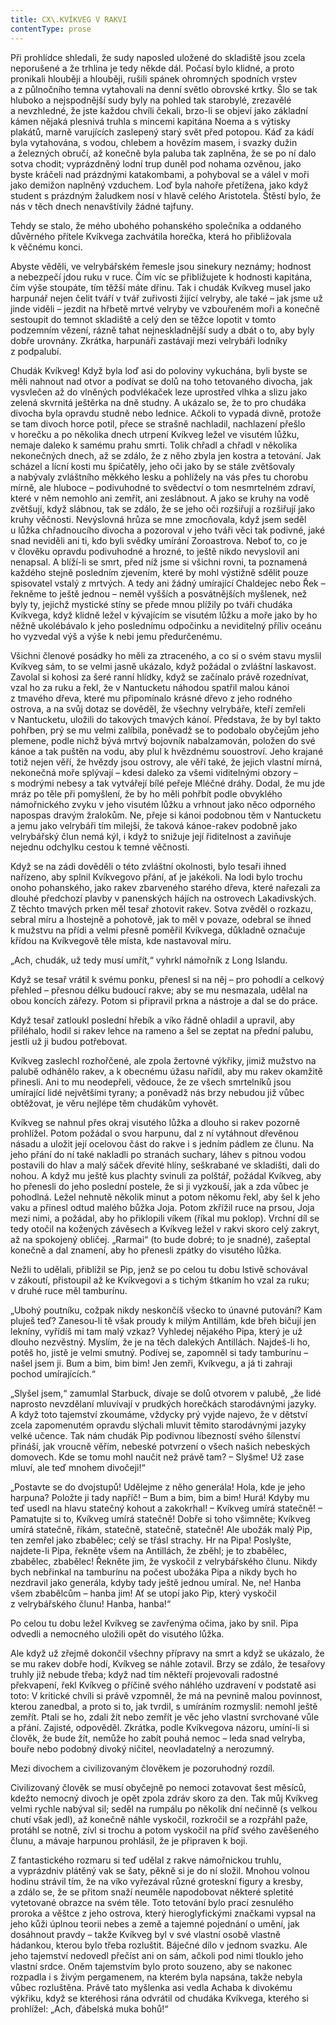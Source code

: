 ```yaml
---
title: CX\.KVÍKVEG V RAKVI
contentType: prose
---
```


  

Při prohlídce shledali, že sudy naposled uložené do skladiště jsou zcela neporušené a že trhlina je tedy někde dál. Počasí bylo klidné, a proto pronikali hlouběji a hlouběji, rušili spánek ohromných spodních vrstev a z půlnočního temna vytahovali na denní světlo obrovské krtky. Šlo se tak hluboko a nejspodnější sudy byly na pohled tak starobylé, zrezavělé a nevzhledné, že jste každou chvíli čekali, brzo-li se objeví jako základní kámen nějaká plesnivá truhla s mincemi kapitána Noema a s výtisky plakátů, marně varujících zaslepený starý svět před potopou. Káď za kádí byla vytahována, s vodou, chlebem a hovězím masem, i svazky dužin a železných obručí, až konečně byla paluba tak zaplněna, že se po ní dalo sotva chodit; vyprázdněný lodní trup duněl pod nohama ozvěnou, jako byste kráčeli nad prázdnými katakombami, a pohyboval se a válel v moři jako demižon naplněný vzduchem. Loď byla nahoře přetížena, jako když student s prázdným žaludkem nosí v hlavě celého Aristotela. Štěstí bylo, že nás v těch dnech nenavštívily žádné tajfuny.

Tehdy se stalo, že mého ubohého pohanského společníka a oddaného důvěrného přítele Kvíkvega zachvátila horečka, která ho přibližovala k věčnému konci.

Abyste věděli, ve velrybářském řemesle jsou sinekury neznámy; hodnost a nebezpečí jdou ruku v ruce. Čím víc se přibližujete k hodnosti kapitána, čím výše stoupáte, tím těžší máte dřinu. Tak i chudák Kvíkveg musel jako harpunář nejen čelit tváří v tvář zuřivosti žijící velryby, ale také – jak jsme už jinde viděli – jezdit na hřbetě mrtvé velryby ve vzbouřeném moři a konečně sestoupit do temnot skladiště a celý den se těžce lopotit v tomto podzemním vězení, rázně tahat nejneskladnější sudy a dbát o to, aby byly dobře urovnány. Zkrátka, harpunáři zastávají mezi velrybáři lodníky z podpalubí.

Chudák Kvíkveg! Když byla loď asi do poloviny vykuchána, byli byste se měli nahnout nad otvor a podívat se dolů na toho tetovaného divocha, jak vysvlečen až do vlněných podvlékaček leze uprostřed vlhka a slizu jako zelená skvrnitá ještěrka na dně studny. A ukázalo se, že to pro chudáka divocha byla opravdu studně nebo lednice. Ačkoli to vypadá divně, protože se tam divoch horce potil, přece se strašně nachladil, nachlazení přešlo v horečku a po několika dnech utrpení Kvíkveg ležel ve visutém lůžku, nemaje daleko k samému prahu smrti. Tolik chřadl a chřadl v několika nekonečných dnech, až se zdálo, že z něho zbyla jen kostra a tetování. Jak scházel a lícní kosti mu špičatěly, jeho oči jako by se stále zvětšovaly a nabývaly zvláštního měkkého lesku a pohlížely na vás přes tu chorobu mírně, ale hluboce – podivuhodné to svědectví o tom nesmrtelném zdraví, které v něm nemohlo ani zemřít, ani zeslábnout. A jako se kruhy na vodě zvětšují, když slábnou, tak se zdálo, že se jeho oči rozšiřují a rozšiřují jako kruhy věčnosti. Nevýslovná hrůza se mne zmocňovala, když jsem seděl u lůžka chřadnoucího divocha a pozoroval v jeho tváři věci tak podivné, jaké snad neviděli ani ti, kdo byli svědky umírání Zoroastrova. Neboť to, co je v člověku opravdu podivuhodné a hrozné, to ještě nikdo nevyslovil ani nenapsal. A blíží-li se smrt, před níž jsme si všichni rovni, ta poznamená každého stejně posledním zjevením, které by mohl výstižně sdělit pouze spisovatel vstalý z mrtvých. A tedy ani žádný umírající Chaldejec nebo Řek – řekněme to ještě jednou – neměl vyšších a posvátnějších myšlenek, než byly ty, jejichž mystické stíny se přede mnou plížily po tváři chudáka Kvíkvega, když klidně ležel v kývajícím se visutém lůžku a moře jako by ho něžně ukolébávalo k jeho poslednímu odpočinku a neviditelný příliv oceánu ho vyzvedal výš a výše k nebi jemu předurčenému.

Všichni členové posádky ho měli za ztraceného, a co si o svém stavu myslil Kvíkveg sám, to se velmi jasně ukázalo, když požádal o zvláštní laskavost. Zavolal si kohosi za šeré ranní hlídky, když se začínalo právě rozednívat, vzal ho za ruku a řekl, že v Nantucketu náhodou spatřil malou kánoi z tmavého dřeva, které mu připomínalo krásné dřevo z jeho rodného ostrova, a na svůj dotaz se dověděl, že všechny velrybáře, kteří zemřeli v Nantucketu, uložili do takových tmavých kánoí. Představa, že by byl takto pohřben, prý se mu velmi zalíbila, poněvadž se to podobalo obyčejům jeho plemene, podle nichž bývá mrtvý bojovník nabalzamován, položen do své kánoe a tak puštěn na vodu, aby plul k hvězdnému souostroví. Jeho krajané totiž nejen věří, že hvězdy jsou ostrovy, ale věří také, že jejich vlastní mírná, nekonečná moře splývají – kdesi daleko za všemi viditelnými obzory – s modrými nebesy a tak vytvářejí bílé peřeje Mléčné dráhy. Dodal, že mu jde mráz po těle při pomyšlení, že by ho měli pohřbít podle obvyklého námořnického zvyku v jeho visutém lůžku a vrhnout jako něco odporného napospas dravým žralokům. Ne, přeje si kánoi podobnou těm v Nantucketu a jemu jako velrybáři tím milejší, že taková kánoe-rakev podobně jako velrybářský člun nemá kýl, i když to snižuje její řiditelnost a zaviňuje nejednu odchylku cestou k temné věčnosti.

Když se na zádi dověděli o této zvláštní okolnosti, bylo tesaři ihned nařízeno, aby splnil Kvíkvegovo přání, ať je jakékoli. Na lodi bylo trochu onoho pohanského, jako rakev zbarveného starého dřeva, které nařezali za dlouhé předchozí plavby v panenských hájích na ostrovech Lakadivských. Z těchto tmavých prken měl tesař zhotovit rakev. Sotva zvěděl o rozkazu, sebral míru a lhostejně a pohotově, jak to měl v povaze, odebral se ihned k mužstvu na přídi a velmi přesně poměřil Kvíkvega, důkladně označuje křídou na Kvíkvegově těle místa, kde nastavoval míru.

„Ach, chudák, už tedy musí umřít,“ vyhrkl námořník z Long Islandu.

Když se tesař vrátil k svému ponku, přenesl si na něj – pro pohodlí a celkový přehled – přesnou délku budoucí rakve; aby se mu nesmazala, udělal na obou koncích zářezy. Potom si připravil prkna a nástroje a dal se do práce.

Když tesař zatloukl poslední hřebík a víko řádně ohladil a upravil, aby přiléhalo, hodil si rakev lehce na rameno a šel se zeptat na přední palubu, jestli už ji budou potřebovat.

Kvíkveg zaslechl rozhořčené, ale zpola žertovné výkřiky, jimiž mužstvo na palubě odhánělo rakev, a k obecnému úžasu nařídil, aby mu rakev okamžitě přinesli. Ani to mu neodepřeli, vědouce, že ze všech smrtelníků jsou umírající lidé největšími tyrany; a poněvadž nás brzy nebudou již vůbec obtěžovat, je věru nejlépe těm chudákům vyhovět.

Kvíkveg se nahnul přes okraj visutého lůžka a dlouho si rakev pozorně prohlížel. Potom požádal o svou harpunu, dal z ní vytáhnout dřevěnou násadu a uložit její ocelovou část do rakve i s jedním pádlem ze člunu. Na jeho přání do ní také nakladli po stranách suchary, láhev s pitnou vodou postavili do hlav a malý sáček dřevité hlíny, seškrabané ve skladišti, dali do nohou. A když mu ještě kus plachty svinuli za polštář, požádal Kvíkveg, aby ho přenesli do jeho poslední postele, že si ji vyzkouší, jak a zda vůbec je pohodlná. Ležel nehnutě několik minut a potom někomu řekl, aby šel k jeho vaku a přinesl odtud malého bůžka Joja. Potom zkřížil ruce na prsou, Joja mezi nimi, a požádal, aby ho přiklopili víkem (říkal mu poklop). Vrchní díl se tedy otočil na kožených závěsech a Kvíkveg ležel v rakvi skoro celý zakryt, až na spokojený obličej. „Rarmai“ (to bude dobré; to je snadné), zašeptal konečně a dal znamení, aby ho přenesli zpátky do visutého lůžka.

Nežli to udělali, přiblížil se Pip, jenž se po celou tu dobu lstivě schovával v zákoutí, přistoupil až ke Kvíkvegovi a s tichým štkaním ho vzal za ruku; v druhé ruce měl tamburínu.

„Ubohý poutníku, cožpak nikdy neskončíš všecko to únavné putování? Kam pluješ teď? Zanesou-li tě však proudy k milým Antillám, kde břeh bičují jen lekníny, vyřídíš mi tam malý vzkaz? Vyhledej nějakého Pipa, který je už dlouho nezvěstný. Myslím, že je na těch dalekých Antillách. Najdeš-li ho, potěš ho, jistě je velmi smutný. Podívej se, zapomněl si tady tamburínu – našel jsem ji. Bum a bim, bim bim! Jen zemři, Kvíkvegu, a já ti zahraji pochod umírajících.“

„Slyšel jsem,“ zamumlal Starbuck, dívaje se dolů otvorem v palubě, „že lidé naprosto nevzdělaní mluvívají v prudkých horečkách starodávnými jazyky. A když toto tajemství zkoumáme, vždycky prý vyjde najevo, že v dětství zcela zapomenutém opravdu slýchali mluvit těmito starodávnými jazyky velké učence. Tak nám chudák Pip podivnou líbezností svého šílenství přináší, jak vroucně věřím, nebeské potvrzení o všech našich nebeských domovech. Kde se tomu mohl naučit než právě tam? – Slyšme! Už zase mluví, ale teď mnohem divočeji!“

„Postavte se do dvojstupů! Udělejme z něho generála! Hola, kde je jeho harpuna? Položte ji tady napříč! – Bum a bim, bim a bim! Hurá! Kdyby mu teď usedl na hlavu statečný kohout a zakokrhal! – Kvíkveg umírá statečně! – Pamatujte si to, Kvíkveg umírá statečně! Dobře si toho všimněte; Kvíkveg umírá statečně, říkám, statečně, statečně, statečně! Ale ubožák malý Pip, ten zemřel jako zbabělec; celý se třásl strachy. Hr na Pipa! Poslyšte, najdete-li Pipa, řekněte všem na Antillách, že zběhl; je to zbabělec, zbabělec, zbabělec! Řekněte jim, že vyskočil z velrybářského člunu. Nikdy bych nebřinkal na tamburínu na počest ubožáka Pipa a nikdy bych ho nezdravil jako generála, kdyby tady ještě jednou umíral. Ne, ne! Hanba všem zbabělcům – hanba jim! Ať se utopí jako Pip, který vyskočil z velrybářského člunu! Hanba, hanba!“

Po celou tu dobu ležel Kvíkveg se zavřenýma očima, jako by snil. Pipa odvedli a nemocného uložili opět do visutého lůžka.

Ale když už zřejmě dokončil všechny přípravy na smrt a když se ukázalo, že se mu rakev dobře hodí, Kvíkveg se náhle zotavil. Brzy se zdálo, že tesařovy truhly již nebude třeba; když nad tím někteří projevovali radostné překvapení, řekl Kvíkveg o příčině svého náhlého uzdravení v podstatě asi toto: V kritické chvíli si právě vzpomněl, že má na pevnině malou povinnost, kterou zanedbal, a proto si to, jak tvrdil, s umíráním rozmyslil: nemohl ještě zemřít. Ptali se ho, zdali žít nebo zemřít je věc jeho vlastní svrchované vůle a přání. Zajisté, odpověděl. Zkrátka, podle Kvíkvegova názoru, umíní-li si člověk, že bude žít, nemůže ho zabít pouhá nemoc – leda snad velryba, bouře nebo podobný divoký ničitel, neovladatelný a nerozumný.

Mezi divochem a civilizovaným člověkem je pozoruhodný rozdíl.

Civilizovaný člověk se musí obyčejně po nemoci zotavovat šest měsíců, kdežto nemocný divoch je opět zpola zdráv skoro za den. Tak můj Kvíkveg velmi rychle nabýval sil; seděl na rumpálu po několik dní nečinně (s velkou chutí však jedl), až konečně náhle vyskočil, rozkročil se a rozpřáhl paže, protáhl se notně, zívl si trochu a potom vyskočil na příď svého zavěšeného člunu, a mávaje harpunou prohlásil, že je připraven k boji.

Z fantastického rozmaru si teď udělal z rakve námořnickou truhlu, a vyprázdniv plátěný vak se šaty, pěkně si je do ní složil. Mnohou volnou hodinu strávil tím, že na víko vyřezával různé groteskní figury a kresby, a zdálo se, že se přitom snaží neuměle napodobovat některé spletité vytetované obrazce na svém těle. Toto tetování bylo prací zesnulého proroka a věštce z jeho ostrova, který hieroglyfickými značkami vypsal na jeho kůži úplnou teorii nebes a země a tajemné pojednání o umění, jak dosáhnout pravdy – takže Kvíkveg byl v své vlastní osobě vlastně hádankou, kterou bylo třeba rozluštit. Báječné dílo v jednom svazku. Ale jeho tajemství nedovedl přečíst ani on sám, ačkoli pod nimi tlouklo jeho vlastní srdce. Oněm tajemstvím bylo proto souzeno, aby se nakonec rozpadla i s živým pergamenem, na kterém byla napsána, takže nebyla vůbec rozluštěna. Právě tato myšlenka asi vedla Achaba k divokému výkřiku, když se kteréhosi rána odvrátil od chudáka Kvíkvega, kterého si prohlížel: „Ach, ďábelská muka bohů!“
